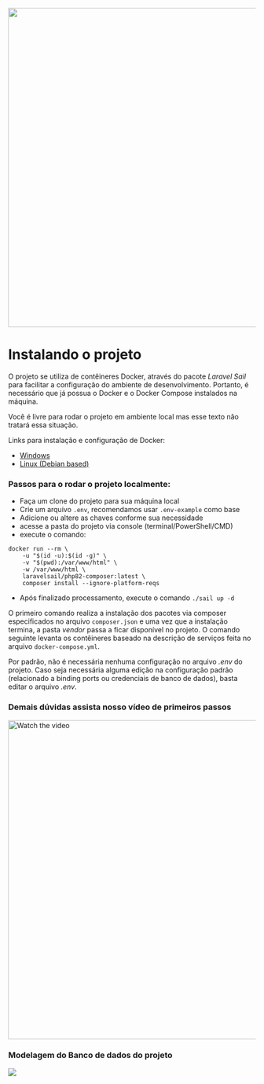 <p align="center"><a href="https://openlaravelweek.com.br/p1-v1/" target="_blank"><img src="https://openlaravelweek.com.br/wp-content/uploads/elementor/thumbs/logo-full-qbjas20thlvqxd4b5tu7mwy5bx76yerw76w8jjcxkk.png" width="650"></a></p>

# Instalando o projeto

O projeto se utiliza de contêineres Docker, através do pacote *Laravel Sail* para facilitar a configuração do ambiente de desenvolvimento. Portanto, é necessário que já possua o Docker e o Docker Compose instalados na máquina.

Você é livre para rodar o projeto em ambiente local mas esse texto não tratará essa situação.

Links para instalação e configuração de Docker:

- [Windows](https://docs.docker.com/docker-for-windows/install/)
- [Linux (Debian based)](https://docs.docker.com/engine/install/ubuntu/)

### Passos para o rodar o projeto localmente:

- Faça um clone do projeto para sua máquina local
- Crie um arquivo `.env`, recomendamos usar `.env-example` como base
- Adicione ou altere as chaves conforme sua necessidade
- acesse a pasta do projeto via console (terminal/PowerShell/CMD)
- execute o comando:
```shell
docker run --rm \
    -u "$(id -u):$(id -g)" \
    -v "$(pwd):/var/www/html" \
    -w /var/www/html \
    laravelsail/php82-composer:latest \
    composer install --ignore-platform-reqs
 ```
- Após finalizado processamento, execute o comando `./sail up -d`

O primeiro comando realiza a instalação dos pacotes via composer especificados no arquivo `composer.json` e uma vez que a instalação termina, a pasta *vendor* passa a ficar disponível no projeto. O comando seguinte levanta os contêineres baseado na descrição de serviços feita no arquivo `docker-compose.yml`.

Por padrão, não é necessária nenhuma configuração no arquivo *.env* do projeto. Caso seja necessária alguma edição na configuração padrão (relacionado a binding ports ou credenciais de banco de dados), basta editar o arquivo *.env*.

### Demais dúvidas assista nosso vídeo de primeiros passos

<a href="https://www.youtube.com/watch?v=dY2gsUe_6Ow" target="_blank">
 <img src="https://img.youtube.com/vi/dY2gsUe_6Ow/maxresdefault.jpg" alt="Watch the video" width="650" />
</a>


### Modelagem do Banco de dados do projeto

<a href="https://lh3.googleusercontent.com/drive-viewer/AITFw-xAjtWvolMoIq55gNm4bthuJug69GIyLFOupZbwO9urEdSvf2RLBZ5-ShK4wF8hwFsqw2UwtMhl4jufZoHaBimQd-Ho=s1600?source=screenshot.guru"> <img src="https://lh3.googleusercontent.com/drive-viewer/AITFw-xAjtWvolMoIq55gNm4bthuJug69GIyLFOupZbwO9urEdSvf2RLBZ5-ShK4wF8hwFsqw2UwtMhl4jufZoHaBimQd-Ho=s1600" /> </a>